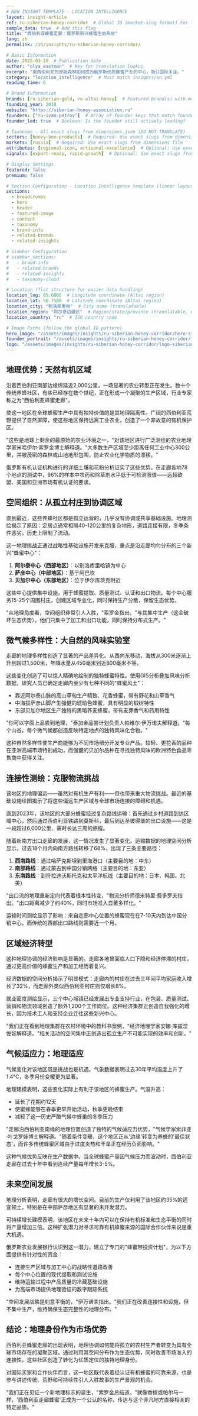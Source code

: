 ```yaml
---
# NEW INSIGHT TEMPLATE - LOCATION INTELLIGENCE
layout: insight-article
ref: ru-siberian-honey-corridor  # Global ID (market-slug format) For language switcher
sample_data: true  # Add this flag
title: "西伯利亚蜂蜜走廊：俄罗斯新兴蜂蜜生态系统"
lang: zh
permalink: /zh/insights/ru-siberian-honey-corridor/

# Basic Information
date: 2025-03-10  # Publication date
author: "olya_eastman"  # Key for translation lookup
excerpt: "南西伯利亚的原始森林如何成为俄罗斯优质蜂蜜产业的中心，吸引国际关注。"
category: "location_intelligence"  # Must match insights/en.yml
reading_time: 6

# Brand Information
brands: [ru-siberian-gold, ru-altai-honey]  # Featured brand(s) with market prefix
founding_year: 2018
website: "https://siberian-honey-association.ru"
founders: ["ru-ivan-petrov"]  # Array of founder keys that match founder_names.json entries
founder_led: true  # Boolean: Is the founder still actively leading?

# Taxonomy - All exact slugs from dimensions.json (DO NOT TRANSLATE)
sectors: [honey-bee-products]  # Required: Use exact slugs from dimensions file
markets: [russia]  # Required: Use exact slugs from dimensions file
attributes: [regional-icon, artisanal-excellence]  # Optional: Use exact slugs from dimensions file
signals: [export-ready, rapid-growth]  # Optional: Use exact slugs from dimensions file

# Display Settings
featured: false
premium: false

# Section Configuration - Location Intelligence template (linear layout, no sidebar)
sections:
  - breadcrumbs
  - hero
  - header
  - featured-image
  - content
  - taxonomy
  - brand-info
  - related-brands
  - related-insights

# Sidebar Configuration
# sidebar_sections:
#   - brand-info
#   - related-brands
#   - related-insights
#   - taxonomy-cloud

# Location (flat structure for easier data handling)
location_lng: 85.6000  # Longitude coordinate (Altai region)
location_lat: 50.7500  # Latitude coordinate (Altai region)
location_city: "别洛库里哈"  # City name (translatable)
location_region: "阿尔泰边疆区"  # Region/state/province (translatable, optional)
location_country: "ru"  # ISO country code

# Image Paths (follow the global ID pattern)
hero_image: "/assets/images/insights/ru-siberian-honey-corridor/hero-siberian-honey.jpg"
founder_portrait: "/assets/images/insights/ru-siberian-honey-corridor/founder-portrait-ivan-petrov.jpg"  # Optional
logo: "/assets/images/insights/ru-siberian-honey-corridor/logo-siberian-honey.jpg"  # Optional
---
```


## 地理优势：天然有机区域

沿着西伯利亚南部边缘绵延近2,000公里，一场显著的农业转型正在发生。数十个传统养蜂社区，有些已经存在数个世纪，正在形成一个凝聚的生产区域，行业专家称之为"西伯利亚蜂蜜走廊"。

使这一地区在全球蜂蜜生产中具有独特价值的是其地理隔离性。广阔的西伯利亚荒野提供了自然屏障，使这些地区保持远离工业农业，创造了一个非故意的有机保护区。

"这些是地球上剩余的最原始的农业环境之一，"对该地区进行广泛测绘的农业地理学家米哈伊尔·索罗金博士解释道。"大多数生产区域至少距离任何工业中心300公里，并被茂密的森林或山地地形包围，防止农业化学物质的漂移。"

俄罗斯有机认证机构进行的详细土壤和花粉分析证实了这些优势。在走廊各地78个地点的测试中，96%的样本中农药和除草剂水平低于可检测限值——远超欧盟、美国和亚洲市场有机认证的要求。

## 空间组织：从孤立村庄到协调区域

直到最近，这些养蜂社区都是孤立运营的，几乎没有协调或共享基础设施。地理测绘揭示了原因：定居点通常相隔40-120公里的复杂地形，道路连接有限，冬季条件恶劣，历史上限制了流动。

这一地理挑战正通过战略性基础设施开发来克服，重点是沿走廊均匀分布的三个新兴"蜂蜜中心"：

1. **阿尔泰中心（西部地区）**：以别洛库里哈镇为中心
2. **萨彦中心（中部地区）**：基于阿巴坎
3. **贝加尔中心（东部地区）**：位于伊尔库茨克附近

这些中心提供集中设施，用于蜂蜜提取、质量测试、认证和出口物流。每个中心服务15-25个周围村庄，创建区域专业化，同时保持生产分散，保留生态优势。

"从地理角度看，空间组织非常引人入胜，"索罗金指出。"与其集中生产（这会破坏生态优势），他们只集中了加工和出口功能，同时保持分布式生产。"

## 微气候多样性：大自然的风味实验室

走廊的地理多样性创造了显著的产品差异化。从西向东移动，海拔从300米逐渐上升到超过1,500米，年降水量从450毫米到近800毫米不等。

这些变化创造了可以惊人精确地绘制的独特蜂蜜特性。使用GIS分析叠加风味分析数据，研究人员已确定走廊内至少有七种不同的"蜂蜜风土"：

- 靠近阿尔泰山脉的高山草甸生产精致、花香蜂蜜，带有野花和山草香气
- 中海拔萨彦山脚产生强健的琥珀色蜂蜜，具有明显的椴树特性
- 东部贝加尔地区生产独特的黑暗荞麦蜂蜜，带有麦芽香气和药用特性

"你可以字面上品尝到地理，"泰加金品尝计划负责人帕维尔·伊万诺夫解释道。"每个山谷，每个微气候都创造反映特定地点的独特风味化合物。"

这种自然多样性使生产商能够为不同市场细分开发专业产品。较轻、更花香的品种在亚洲高端市场特别成功，而强健的贝加尔品种在寻找独特风味的欧洲特色食品零售商中获得关注。

## 连接性测绘：克服物流挑战

该地区的地理偏远——虽然对有机生产有利——但也带来重大物流挑战。最近的基础设施绘图揭示了将这些偏远生产区域与全球市场连接的障碍和机遇。

直到2023年，该地区的大部分蜂蜜经过复杂路线运输：首先通过乡村道路到达区域中心，然后通过西伯利亚铁路到莫斯科，最后到达圣彼得堡的出口设施——这是一段超过6,000公里、需时长达三周的旅程。

随着新南方出口走廊的发展，这一情况发生了显著变化。运输数据的地理空间分析显示，过去18个月内向南方路线转移了68%，出现了三条主要路径：

1. **西南路线**：通过哈萨克斯坦到里海港口（主要目的地：中东）
2. **南部路线**：通过蒙古到中国分销网络（主要目的地：东亚）
3. **东南路线**：到符拉迪沃斯托克和太平洋航线（主要目的地：日本、韩国、北美）

"出口流的地理重新定向代表着根本性转变，"物流分析师德米特里·费多罗夫指出。"出口距离减少了约40%，同时市场准入显著多样化。"

运输时间测绘显示了影响：来自走廊中心位置的蜂蜜现在在7-10天内到达中国分销中心，而传统的西部出口路线则需要近一个月。

## 区域经济转型

这种地理协调的经济影响是显著的。走廊各地曾面临人口下降和经济停滞的村庄，通过更高价值的蜂蜜生产和加工经历着复兴。

经济数据的空间分析揭示了明显模式：走廊内的村庄在过去三年间平均家庭收入增长了32%，而走廊外类似西伯利亚村庄则仅增长8%。

就业密度测绘显示，三个中心城镇已经发展出专业支持行业，在包装、质量测试、营销和物流领域创造了额外1,200个工作岗位。这种经济集群正创造自我强化的增长，因为技术工人和支持企业迁往这些新兴中心。

"我们正在看到地理集群在农村环境中的教科书案例，"经济地理学家安娜·库兹涅佐娃解释道。"相关活动的空间集中正创造出孤立生产不可能实现的效率和创新。"

## 气候适应力：地理适应

气候变化对该地区既是挑战也是机遇。气象数据表明过去30年平均温度上升了1.4°C，冬季月份变暖更为显著。

地理建模表明，这些变化实际上有利于该地区的蜂蜜生产。气温升高：

- 延长了花期约12天
- 使蜜蜂能够在春季更早开始活动，秋季更晚结束
- 减轻了这一历史严酷气候中蜂巢的冬季压力

"走廊沿西伯利亚南缘的地理位置创造了独特的气候适应力优势，"气候学家索菲亚·叶戈罗娃博士解释道。"随着条件变暖，这个地区正从'边缘'转变为养蜂的'最佳状态'，而许多传统蜂蜜区域由于过度炎热和干旱正在经历负面影响。"

这种气候优势反映在生产数据中。当全球蜂蜜产量因气候压力而波动时，西伯利亚走廊在过去十年中看到连续产量每年增长3-5%。

## 未来空间发展

地理分析表明，走廊有很大的增长空间。目前的生产仅利用了该地区约35%的适宜领土，特别是在中部萨彦地区有显著的未开发潜力。

可持续增长建模表明，该地区在未来十年内可以在保持有机标准和生态平衡的同时将产量增加三倍。这种扩张潜力对寻求可靠有机蜂蜜来源的国际合作伙伴来说是重大机遇。

俄罗斯农业发展银行认识到这一潜力，建立了专门的"蜂蜜带投资计划"，为以下方面提供有针对性的资金：

- 连接生产区域与加工中心的战略性道路改善
- 每个中心位置的现代提取和测试设施
- 维持运输过程中产品质量的冷藏基础设施
- 为高端市场提供地理验证的数字跟踪系统

"空间发展战略是刻意平衡的，"伊万诺夫指出。"我们正在改善连接性和设施，但不集中生产，维持确保生态完整性的地理分布。"

## 结论：地理身份作为市场优势

西伯利亚蜂蜜走廊的出现表明，地理协调如何能将孤立的农村生产者转变为具有全球市场存在的凝聚区域。通过利用其空间分布作为生态优势，同时改善市场准入的连接性，这些社区创造了转化为优质定位的独特地理身份。

对国际买家和合作伙伴而言，这一地区既代表着经认证有机蜂蜜的可靠来源，也是参与讲述传统、荒野和可持续性引人入胜故事的生产景观的机会。

"我们正在见证一个新地理标志的诞生，"索罗金总结道。"就像香槟或帕尔马一样，'西伯利亚走廊蜂蜜'正成为一个公认的名称，传达与这个非凡地方直接相关的特定品质。"
